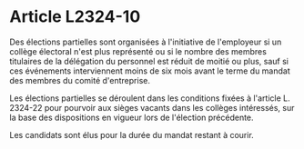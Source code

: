 # Article L2324-10

Des élections partielles sont organisées à l'initiative de l'employeur si un collège électoral n'est plus représenté ou si le nombre des membres titulaires de la délégation du personnel est réduit de moitié ou plus, sauf si ces événements interviennent moins de six mois avant le terme du mandat des membres du comité d'entreprise.

Les élections partielles se déroulent dans les conditions fixées à l'article L. 2324-22 pour pourvoir aux sièges vacants dans les collèges intéressés, sur la base des dispositions en vigueur lors de l'élection précédente.

Les candidats sont élus pour la durée du mandat restant à courir.